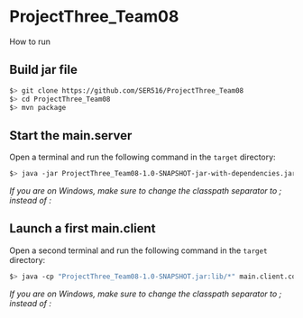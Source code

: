 # ProjectThree_Team08

How to run

## Build jar file

```bash
$> git clone https://github.com/SER516/ProjectThree_Team08
$> cd ProjectThree_Team08
$> mvn package
```

## Start the main.server

Open a terminal and run the following command in the `target` directory:

```bash
$> java -jar ProjectThree_Team08-1.0-SNAPSHOT-jar-with-dependencies.jar
```

_If you are on Windows, make sure to change the classpath separator to ; instead of :_

## Launch a first main.client

Open a second terminal and run the following command in the `target` directory:

```bash
$> java -cp "ProjectThree_Team08-1.0-SNAPSHOT.jar:lib/*" main.client.controller.Client
```

_If you are on Windows, make sure to change the classpath separator to ; instead of :_


